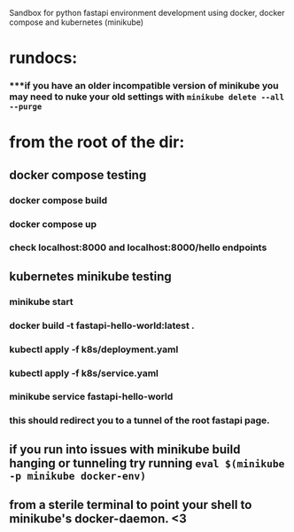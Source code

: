 Sandbox for python fastapi environment development using docker, docker compose and kubernetes (minikube)


# rundocs:

### ***if you have an older incompatible version of minikube you may need to nuke your old settings with `minikube delete --all --purge`

# from the root of the dir:

## docker compose testing
### docker compose build
### docker compose up 
### check localhost:8000 and localhost:8000/hello endpoints

## kubernetes minikube testing

### minikube start
### docker build -t fastapi-hello-world:latest .
### kubectl apply -f k8s/deployment.yaml
### kubectl apply -f k8s/service.yaml
### minikube service fastapi-hello-world

### this should redirect you to a tunnel of the root fastapi page.

## if you run into issues with minikube build hanging or tunneling try running `eval $(minikube -p minikube docker-env)` 
## from a sterile terminal to point your shell to minikube's docker-daemon. <3